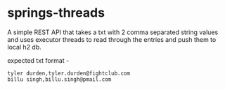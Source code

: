 # springs-threads

A simple REST API that takes a txt with 2 comma separated string values and uses executor threads to read through the entries and push them to local h2 db.

expected txt format - 
```
tyler durden,tyler.durden@fightclub.com
billu singh,billu.singh@pmail.com
```
